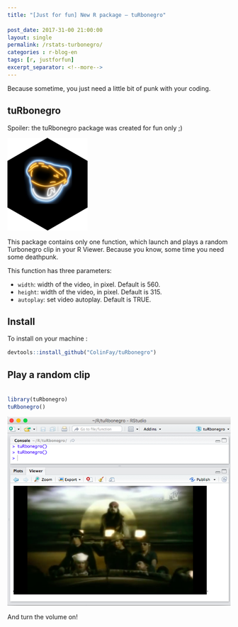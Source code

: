 ```yaml
---
title: "[Just for fun] New R package — tuRbonegro"

post_date: 2017-31-00 21:00:00
layout: single
permalink: /rstats-turbonegro/
categories : r-blog-en
tags: [r, justforfun]
excerpt_separator: <!--more-->
---
```


Because sometime, you just need a little bit of punk with your coding. 

<!--more-->

## tuRbonegro

Spoiler: the tuRbonegro package was created for fun only ;) 

![tuRbonegro_hex](https://github.com/ColinFay/tuRbonegro/raw/master/hex_turbo.png)

This package contains only one function, which launch and plays a random Turbonegro clip in your R Viewer. Because you know, some time you need some deathpunk. 

This function has three parameters:

+ `width`: width of the video, in pixel. Default is 560.
+ `height`: width of the video, in pixel. Default is 315.
+ `autoplay`: set video autoplay. Default is TRUE.

## Install 

To install on your machine : 

```r
devtools::install_github("ColinFay/tuRbonegro")
```

## Play a random clip 

```r

library(tuRbonegro)
tuRbonegro()
```

![tuRbonegro_pic](https://github.com/ColinFay/tuRbonegro/raw/master/tuRbonegro.png)

And turn the volume on! 
